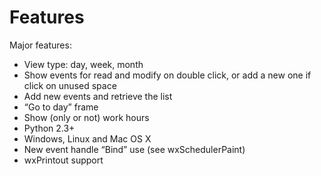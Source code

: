 # Features #

Major features:

  * View type: day, week, month
  * Show events for read and modify on double click, or add a new one if click on unused space
  * Add new events and retrieve the list
  * “Go to day” frame
  * Show (only or not) work hours
  * Python 2.3+
  * Windows, Linux and Mac OS X
  * New event handle “Bind” use (see wxSchedulerPaint)
  * wxPrintout support